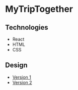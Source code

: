 # MyTripTogether

## Technologies

 * React
 * HTML
 * CSS

## Design

 * [Version 1](./design/design_v1.jpg)
 * [Version 2](./design/design_v2.jpg)
